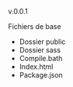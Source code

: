 v.0.0.1

Fichiers de base 
- Dossier public 
- Dossier sass
- Compile.bath
- Index.html
- Package.json